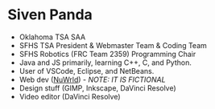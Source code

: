 <h1>Siven Panda</h1>
<ul>
<li>Oklahoma TSA SAA
<li>SFHS TSA President & Webmaster Team & Coding Team
<li>SFHS Robotics (FRC Team 2359) Programming Chair
<li>Java and JS primarily, learning C++, C, and Python.
<li>User of VSCode, Eclipse, and NetBeans.
  <li>Web dev (<a href="https://nuwrld.cf" target="_blank">NuWrld</a>) - <i> NOTE: IT IS FICTIONAL</i>
<li>Design stuff (GIMP, Inkscape, DaVinci Resolve)
<li>Video editor (DaVinci Resolve)
</ul>
